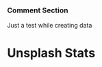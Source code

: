 ### Comment Section
Just a test while creating data

# Unsplash Stats
<!-- UNSPLASH-STATS:START -->
<!-- UNSPLASH-STATS:END -->
